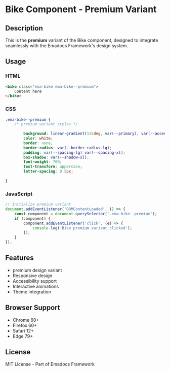 # Bike Component - Premium Variant

## Description
This is the **premium** variant of the Bike component, designed to integrate seamlessly with the Emadocs Framework's design system.

## Usage

### HTML
```html
<bike class="ema-bike ema-bike--premium">
    Content here
</bike>
```

### CSS
```css
.ema-bike--premium {
    /* premium variant styles */
    
        background: linear-gradient(135deg, var(--primary), var(--accent));
        color: white;
        border: none;
        border-radius: var(--border-radius-lg);
        padding: var(--spacing-lg) var(--spacing-xl);
        box-shadow: var(--shadow-xl);
        font-weight: 700;
        text-transform: uppercase;
        letter-spacing: 0.5px;
    
}
```

### JavaScript
```javascript
// Initialize premium variant
document.addEventListener('DOMContentLoaded', () => {
    const component = document.querySelector('.ema-bike--premium');
    if (component) {
        component.addEventListener('click', (e) => {
            console.log('Bike premium variant clicked');
        });
    }
});
```

## Features
- premium design variant
- Responsive design
- Accessibility support
- Interactive animations
- Theme integration

## Browser Support
- Chrome 60+
- Firefox 60+
- Safari 12+
- Edge 79+

## License
MIT License - Part of Emadocs Framework
